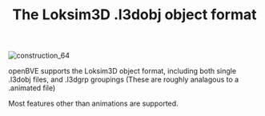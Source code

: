 ﻿---
title: "The Loksim3D **.l3dobj** object format"
linktitle: "Loksim3D (.l3dobj)"
weight: 1
---

![construction_64](/images/construction_64.png)

openBVE supports the Loksim3D object format, including both single .l3dobj files, and .l3dgrp groupings (These are roughly analagous to a .animated file) 

Most features other than animations are supported.